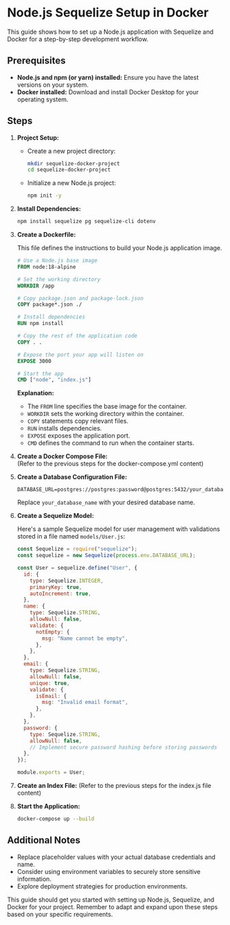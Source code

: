 # Node.js Sequelize Setup in Docker

This guide shows how to set up a Node.js application with Sequelize and Docker for a step-by-step development workflow.

## Prerequisites

- **Node.js and npm (or yarn) installed:** Ensure you have the latest versions on your system.
- **Docker installed:** Download and install Docker Desktop for your operating system.

## Steps

1. **Project Setup:**

   - Create a new project directory:

     ```bash
     mkdir sequelize-docker-project
     cd sequelize-docker-project
     ```

   - Initialize a new Node.js project:

     ```bash
     npm init -y
     ```

2. **Install Dependencies:**

   ```bash
   npm install sequelize pg sequelize-cli dotenv
   ```

3. **Create a Dockerfile:**

   This file defines the instructions to build your Node.js application image.

   ```dockerfile
   # Use a Node.js base image
   FROM node:18-alpine

   # Set the working directory
   WORKDIR /app

   # Copy package.json and package-lock.json
   COPY package*.json ./

   # Install dependencies
   RUN npm install

   # Copy the rest of the application code
   COPY . .

   # Expose the port your app will listen on
   EXPOSE 3000

   # Start the app
   CMD ["node", "index.js"]
   ```

   **Explanation:**

   - The `FROM` line specifies the base image for the container.
   - `WORKDIR` sets the working directory within the container.
   - `COPY` statements copy relevant files.
   - `RUN` installs dependencies.
   - `EXPOSE` exposes the application port.
   - `CMD` defines the command to run when the container starts.

4. **Create a Docker Compose File:**  
   (Refer to the previous steps for the docker-compose.yml content)

5. **Create a Database Configuration File:**

   ```.env
   DATABASE_URL=postgres://postgres:password@postgres:5432/your_database_name
   ```

   Replace `your_database_name` with your desired database name.

6. **Create a Sequelize Model:**

   Here's a sample Sequelize model for user management with validations stored in a file named `models/User.js`:

   ```javascript
   const Sequelize = require("sequelize");
   const sequelize = new Sequelize(process.env.DATABASE_URL);

   const User = sequelize.define("User", {
     id: {
       type: Sequelize.INTEGER,
       primaryKey: true,
       autoIncrement: true,
     },
     name: {
       type: Sequelize.STRING,
       allowNull: false,
       validate: {
         notEmpty: {
           msg: "Name cannot be empty",
         },
       },
     },
     email: {
       type: Sequelize.STRING,
       allowNull: false,
       unique: true,
       validate: {
         isEmail: {
           msg: "Invalid email format",
         },
       },
     },
     password: {
       type: Sequelize.STRING,
       allowNull: false,
       // Implement secure password hashing before storing passwords
     },
   });

   module.exports = User;
   ```

7. **Create an Index File:**
   (Refer to the previous steps for the index.js file content)

8. **Start the Application:**

   ```bash
   docker-compose up --build
   ```

## Additional Notes

- Replace placeholder values with your actual database credentials and name.
- Consider using environment variables to securely store sensitive information.
- Explore deployment strategies for production environments.

This guide should get you started with setting up Node.js, Sequelize, and Docker for your project. Remember to adapt and expand upon these steps based on your specific requirements.
